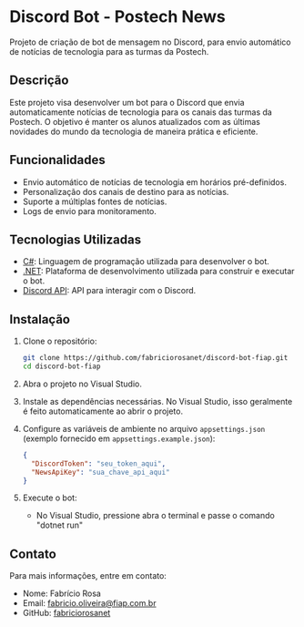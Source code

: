 # Discord Bot - Postech News

Projeto de criação de bot de mensagem no Discord, para envio automático de notícias de tecnologia para as turmas da Postech.

## Descrição

Este projeto visa desenvolver um bot para o Discord que envia automaticamente notícias de tecnologia para os canais das turmas da Postech. O objetivo é manter os alunos atualizados com as últimas novidades do mundo da tecnologia de maneira prática e eficiente.

## Funcionalidades

- Envio automático de notícias de tecnologia em horários pré-definidos.
- Personalização dos canais de destino para as notícias.
- Suporte a múltiplas fontes de notícias.
- Logs de envio para monitoramento.

## Tecnologias Utilizadas

- [C#](https://docs.microsoft.com/en-us/dotnet/csharp/): Linguagem de programação utilizada para desenvolver o bot.
- [.NET](https://dotnet.microsoft.com/): Plataforma de desenvolvimento utilizada para construir e executar o bot.
- [Discord API](https://discord.com/developers/docs/intro): API para interagir com o Discord.

## Instalação

1. Clone o repositório:

    ```sh
    git clone https://github.com/fabriciorosanet/discord-bot-fiap.git
    cd discord-bot-fiap
    ```

2. Abra o projeto no Visual Studio.

3. Instale as dependências necessárias. No Visual Studio, isso geralmente é feito automaticamente ao abrir o projeto.

4. Configure as variáveis de ambiente no arquivo `appsettings.json` (exemplo fornecido em `appsettings.example.json`):

    ```json
    {
      "DiscordToken": "seu_token_aqui",
      "NewsApiKey": "sua_chave_api_aqui"
    }
    ```

5. Execute o bot:

    - No Visual Studio, pressione abra o terminal e passe o comando "dotnet run"

## Contato

Para mais informações, entre em contato:

- Nome: Fabrício Rosa
- Email: fabricio.oliveira@fiap.com.br
- GitHub: [fabriciorosanet](https://github.com/fabriciorosanet)
